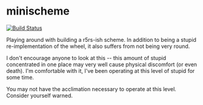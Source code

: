 # minischeme #

[![Build Status](https://travis-ci.org/rpedde/minischeme.png?branch=master)](https://travis-ci.org/rpedde/minischeme)

Playing around with building a r5rs-ish scheme.  In addition to being
a stupid re-implementation of the wheel, it also suffers from not
being very round.

I don't encourage anyone to look at this -- this amount of stupid
concentrated in one place may very well cause physical discomfort (or
even death).  I'm comfortable with it, I've been operating at this
level of stupid for some time.

You may not have the acclimation necessary to operate at this level.
Consider yourself warned.



